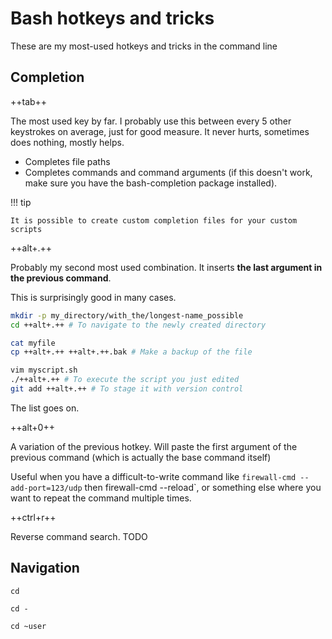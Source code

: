 # Bash hotkeys and tricks

These are my most-used hotkeys and tricks in the command line

## Completion

++tab++

The most used key by far. I probably use this between every 5 other keystrokes on average, just for
good measure. It never hurts, sometimes does nothing, mostly helps.

- Completes file paths
- Completes commands and command arguments (if this doesn't work, make sure you have the
  bash-completion package installed).

!!! tip

    It is possible to create custom completion files for your custom scripts

++alt+.++

Probably my second most used combination. It inserts **the last argument in the previous command**.

This is surprisingly good in many cases.

```bash
mkdir -p my_directory/with_the/longest-name_possible
cd ++alt+.++ # To navigate to the newly created directory

cat myfile
cp ++alt+.++ ++alt+.++.bak # Make a backup of the file

vim myscript.sh
./++alt+.++ # To execute the script you just edited
git add ++alt+.++ # To stage it with version control

```

The list goes on.

++alt+0++

A variation of the previous hotkey. Will paste the first argument of the previous command (which is
actually the base command itself)

Useful when you have a difficult-to-write command like `firewall-cmd --add-port=123/udp` then 
firewall-cmd --reload`, or something else where you want to repeat the command multiple times.

++ctrl+r++

Reverse command search. TODO


## Navigation

`cd`

`cd -`

`cd ~user`
